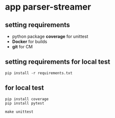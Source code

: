 # app parser-streamer

## setting requirements
- python package **coverage** for unittest
- **Docker** for builds
- **git** for CM

## setting requirements for local test
```
pip install -r requirements.txt
```

## for local test
```
pip install coverage
pip install pytest

make unittest
```

